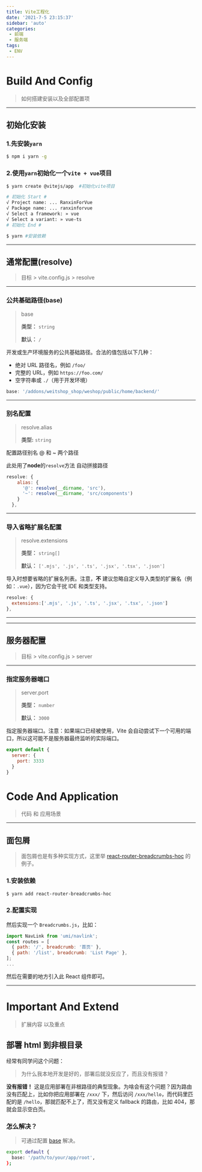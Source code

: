 ```yaml
---
title: Vite工程化
date: '2021-7-5 23:15:37'
sidebar: 'auto'
categories:
 - 前端
 - 服务端
tags:
 - ENV
---
```


# Build And Config

> 如何搭建安装以及全部配置项

---

## 初始化安装

### 1.先安装``yarn``

```bash
$ npm i yarn -g
```

### 2.使用`yarn`初始化一个`vite + vue`项目

```bash
$ yarn create @vitejs/app  #初始化vite项目

# 初始化 Start #
√ Project name: ... RanxinForVue
√ Package name: ... ranxinforvue
√ Select a framework: » vue
√ Select a variant: » vue-ts
# 初始化 End #

$ yarn #安装依赖
```

---

## 通常配置(resolve)

> 目标 > vite.config.js > resolve

---

### 公共基础路径(base)

> base
>
> **类型：** `string`
>
> **默认：** `/`

开发或生产环境服务的公共基础路径。合法的值包括以下几种：

- 绝对 URL 路径名，例如 `/foo/`
- 完整的 URL，例如 `https://foo.com/`
- 空字符串或 `./`（用于开发环境）

```js
base: '/addons/weitshop_shop/weshop/public/home/backend/'
```



---

### 别名配置

> resolve.alias
>
> **类型:**	``string``

配置路径别名 @ 和 ~ 两个路径

此处用了**node**的`resolve`方法 自动拼接路径

```js
resolve: {
    alias: {
      '@': resolve(__dirname, 'src'),
      '~': resolve(__dirname, 'src/components')
    }
  },
```

---

### 导入省略扩展名配置

>  resolve.extensions
>
> **类型：** `string[]`
>
> **默认：** `['.mjs', '.js', '.ts', '.jsx', '.tsx', '.json']`

导入时想要省略的扩展名列表。注意，**不** 建议忽略自定义导入类型的扩展名（例如：`.vue`），因为它会干扰 IDE 和类型支持。

```js
resolve: {
  extensions:['.mjs', '.js', '.ts', '.jsx', '.tsx', '.json']
},
```

---

---

## 服务器配置

> 目标 > vite.config.js > server

---

### 指定服务器端口

> server.port
>
> **类型：** `number`
>
> **默认：** `3000`

指定服务器端口。注意：如果端口已经被使用，Vite 会自动尝试下一个可用的端口，所以这可能不是服务器最终监听的实际端口。

```js
export default {
  server: {
    port: 3333
  }
}
```



# Code And Application

> 代码 和 应用场景

---

## 面包屑

>  面包屑也是有多种实现方式，这里举 [react-router-breadcrumbs-hoc](https://github.com/icd2k3/react-router-breadcrumbs-hoc) 的例子。

### 1.安装依赖

```bash
$ yarn add react-router-breadcrumbs-hoc
```

### 2.配置实现

然后实现一个 `Breadcrumbs.js`，比如：

```js
import NavLink from 'umi/navlink';
const routes = [
  { path: '/', breadcrumb: '首页' },
  { path: '/list', breadcrumb: 'List Page' },
];
...
```

然后在需要的地方引入此 React 组件即可。

---

# Important And Extend

> 扩展内容 以及重点

## 部署 html 到非根目录

经常有同学问这个问题：

> 为什么我本地开发是好的，部署后就没反应了，而且没有报错？

**没有报错！** 这是应用部署在非根路径的典型现象。为啥会有这个问题？因为路由没有匹配上，比如你把应用部署在 `/xxx/` 下，然后访问 `/xxx/hello`，而代码里匹配的是 `/hello`，那就匹配不上了，而又没有定义 fallback 的路由，比如 404，那就会显示空白页。

### 怎么解决？

>  可通过配置 [base](https://v2.umijs.org/zh/config/#base) 解决。

```bash
export default {
  base: '/path/to/your/app/root',
};
```
